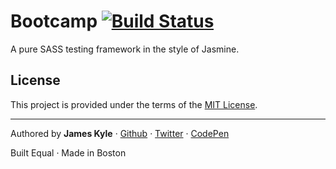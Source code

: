 Bootcamp [![Build Status](https://secure.travis-ci.org/tctcl/generator-tactical.png?branch=master)](https://travis-ci.org/tctcl/bootcamp)
========

A pure SASS testing framework in the style of Jasmine.

## License

This project is provided under the terms of the [MIT License](LICENSE.md).

---

Authored by **James Kyle** · [Github](https://github.com/thejameskyle) · [Twitter](https://twitter.com/thejameskyle) · [CodePen](https://codepen.com/thejameskyle)

Built Equal · Made in Boston
